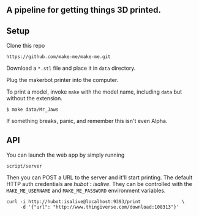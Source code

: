 ## A pipeline for getting things 3D printed.

## Setup

Clone this repo

    https://github.com/make-me/make-me.git

Download a `*.stl` file and place it in `data` directory.

Plug the makerbot printer into the computer.

To print a model, invoke `make` with the model name,
including `data` but without the extension.

    $ make data/Mr_Jaws

If something breaks, panic, and remember this isn't even Alpha.

## API

You can launch the web app by simply running

    script/server

Then you can POST a URL to the server and it'll start printing. The default
HTTP auth credentials are *hubot* **:** *isalive*. They can be controlled with the
`MAKE_ME_USERNAME` and `MAKE_ME_PASSWORD` environment variables.

    curl -i http://hubot:isalive@localhost:9393/print               \
         -d '{"url": "http://www.thingiverse.com/download:108313"}'
